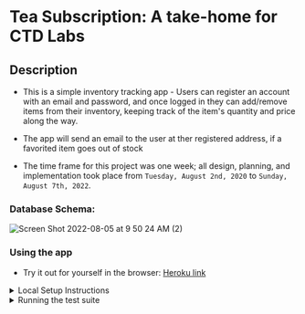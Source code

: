 # Tea Subscription: A take-home for CTD Labs

## Description

- This is a simple inventory tracking app - Users can register an account with an email and password, and once logged in they can add/remove items from their inventory, keeping track of the item's quantity and price along the way. 

- The app will send an email to the user at ther registered address, if a favorited item goes out of stock

- The time frame for this project was one week; all design, planning, and implementation took place from `Tuesday, August 2nd, 2020` to `Sunday, August 7th, 2022`.  

### Database Schema:

![Screen Shot 2022-08-05 at 9 50 24 AM (2)](https://user-images.githubusercontent.com/94757433/183115607-989f07f4-113a-4f71-8cd3-80a3872dd98b.png)


### Using the app
- Try it out for yourself in the browser: [Heroku link](https://salty-wildwood-73308.herokuapp.com/)

<details>
  <summary>Local Setup Instructions</summary>

  - Make sure you have the right versions installed:
    - Ruby 2.7.4
    - Rails 5.2.8
    - Postgres 14.3
  - Then:
    - fork and clone this repository
    - `cd` into `inventory-tracker`
    - `bundle install` to install dependencies
    - `rails db:{create,migrate}` to setup the database
    - `rails s` to start your server (runs on localhost:3000 by default)
    - You're all set to visit localhost:3000 in the browser and interact with the app!

</details>

<details>
  <summary>Running the test suite</summary>

  - This project was built using TDD, and is fully tested using RSpec. All integration/unit tests can be found under the `spec` folder.
  - From the root directory, you can run `bundle exec rspec` to run the full test suite. This will also generate a coverage folder, and running `open coverage/index.html` will allow you to view a summary of the test coverage in the browser. 
  - You can run a single test file with `bundle exec rspec path/to/file_spec.rb`

</details>
